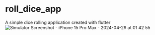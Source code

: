 # roll_dice_app

A simple dice rolling application created with flutter
![Simulator Screenshot - iPhone 15 Pro Max - 2024-04-29 at 01 42 55](https://github.com/senfurkan/roll_dice_app/assets/111718489/a86383f8-45fa-4d48-8e50-9ae74332cc58)
